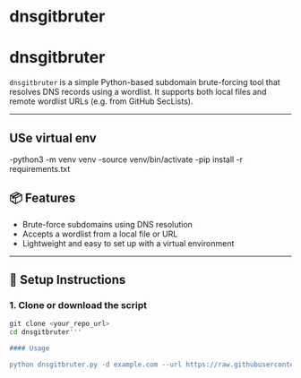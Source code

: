 # dnsgitbruter

# dnsgitbruter

`dnsgitbruter` is a simple Python-based subdomain brute-forcing tool that resolves DNS records using a wordlist. It supports both local files and remote wordlist URLs (e.g. from GitHub SecLists).

---
## USe virtual env

-python3 -m venv venv
-source venv/bin/activate
-pip install -r requirements.txt


## 📦 Features

- Brute-force subdomains using DNS resolution
- Accepts a wordlist from a local file or URL
- Lightweight and easy to set up with a virtual environment

---

## 🚀 Setup Instructions

### 1. Clone or download the script
```bash
git clone <your_repo_url>
cd dnsgitbruter'''

#### Usage

python dnsgitbruter.py -d example.com --url https://raw.githubusercontent.com/danielmiessler/SecLists/refs/heads/master/Discovery/DNS/subdomains-top1million-110000.txt






